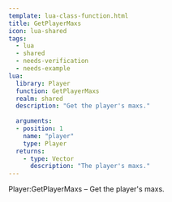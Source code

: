 ```yaml
---
template: lua-class-function.html
title: GetPlayerMaxs
icon: lua-shared
tags:
  - lua
  - shared
  - needs-verification
  - needs-example
lua:
  library: Player
  function: GetPlayerMaxs
  realm: shared
  description: "Get the player's maxs."
  
  arguments:
  - position: 1
    name: "player"
    type: Player
  returns:
    - type: Vector
      description: "The player's maxs."
---
```


<div class="lua__search__keywords">
Player:GetPlayerMaxs &#x2013; Get the player's maxs.
</div>
